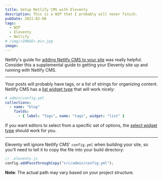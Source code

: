 ```yaml
---
title: Setup Netlify CMS with Eleventy
description: This is a WIP that I probably will never finish.
pubDate: 2021-02-08
tags:
  - WIP
  - Eleventy
  - Netlify
# /img/<IMAGE>.min.jpg
image:
---
```


Netlify's guide for [adding Netlify CMS to your site](https://www.netlifycms.org/docs/add-to-your-site/) was really helpful. Consider this a supplemental guide to getting your Eleventy site up and running with Netlify CMS.

---

Your posts will probably have tags, or a list of strings for organizing content. Netlify CMS has a [list widget type](https://www.netlifycms.org/docs/widgets/#list) that will work nicely:

```yaml
# admin/config.yml
collections:
  - name: "blog"
    fields:
      - { label: "Tags", name: "tags", widget: "list" }
```

If you want editors to select from a specific set of options, the [select widget type](https://www.netlifycms.org/docs/widgets/#select) should work for you.

---

Eleventy will ignore Netlify CMS' `config.yml` when building your site, so you'll need to tell it to copy the file into your build directory:

```js
// .eleventy.js
config.addPassthroughCopy("src/admin/config.yml");
```

**Note**: The actual path may vary based on your project structure.
